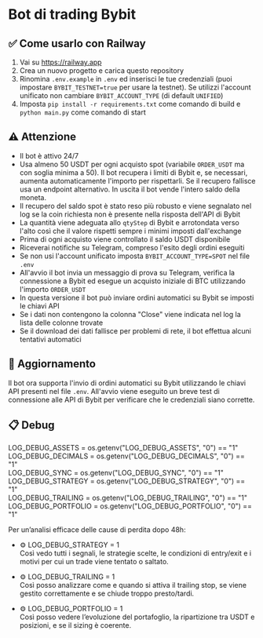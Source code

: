 # Bot di trading Bybit

## ✅ Come usarlo con Railway

1. Vai su https://railway.app
2. Crea un nuovo progetto e carica questo repository
3. Rinomina `.env.example` in `.env` ed inserisci le tue credenziali (puoi impostare `BYBIT_TESTNET=true` per usare la testnet). Se utilizzi l'account unificato non cambiare `BYBIT_ACCOUNT_TYPE` (di default `UNIFIED`)
4. Imposta `pip install -r requirements.txt` come comando di build e `python main.py` come comando di start

## ⚠️ Attenzione
- Il bot è attivo 24/7
- Usa almeno 50 USDT per ogni acquisto spot (variabile `ORDER_USDT` ma con
  soglia minima a 50). Il bot recupera i limiti di Bybit e, se necessari,
  aumenta automaticamente l'importo per rispettarli. Se il recupero fallisce usa
  un endpoint alternativo. In uscita il bot vende l'intero saldo della moneta.
- Il recupero del saldo spot è stato reso più robusto e viene segnalato nel log
  se la coin richiesta non è presente nella risposta dell'API di Bybit
- La quantità viene adeguata allo `qtyStep` di Bybit e arrotondata verso l'alto
  così che il valore rispetti sempre i minimi imposti dall'exchange
- Prima di ogni acquisto viene controllato il saldo USDT disponibile
- Riceverai notifiche su Telegram, compreso l'esito degli ordini eseguiti
- Se non usi l'account unificato imposta `BYBIT_ACCOUNT_TYPE=SPOT` nel file `.env`
- All'avvio il bot invia un messaggio di prova su Telegram, verifica la
  connessione a Bybit ed esegue un acquisto iniziale di BTC utilizzando
  l'importo `ORDER_USDT`
- In questa versione il bot può inviare ordini automatici su Bybit se imposti le chiavi API
- Se i dati non contengono la colonna "Close" viene indicata nel log la lista delle colonne trovate
- Se il download dei dati fallisce per problemi di rete, il bot effettua alcuni tentativi automatici

## 🔄 Aggiornamento
Il bot ora supporta l'invio di ordini automatici su Bybit utilizzando le chiavi API presenti nel file `.env`.
All'avvio viene eseguito un breve test di connessione alle API di Bybit per verificare che le credenziali siano corrette.

## 📋 Debug
LOG_DEBUG_ASSETS = os.getenv("LOG_DEBUG_ASSETS", "0") == "1"  
LOG_DEBUG_DECIMALS = os.getenv("LOG_DEBUG_DECIMALS", "0") == "1"  
LOG_DEBUG_SYNC = os.getenv("LOG_DEBUG_SYNC", "0") == "1"  
LOG_DEBUG_STRATEGY = os.getenv("LOG_DEBUG_STRATEGY", "0") == "1"  
LOG_DEBUG_TRAILING = os.getenv("LOG_DEBUG_TRAILING", "0") == "1"  
LOG_DEBUG_PORTFOLIO = os.getenv("LOG_DEBUG_PORTFOLIO", "0") == "1"  

Per un’analisi efficace delle cause di perdita dopo 48h:
- ⚙️ LOG_DEBUG_STRATEGY = 1  
Così vedo tutti i segnali, le strategie scelte, le condizioni di entry/exit e i motivi per cui un trade viene tentato o saltato.

- ⚙️ LOG_DEBUG_TRAILING = 1  
Così posso analizzare come e quando si attiva il trailing stop, se viene gestito correttamente e se chiude troppo presto/tardi.

- ⚙️ LOG_DEBUG_PORTFOLIO = 1  
Così posso vedere l’evoluzione del portafoglio, la ripartizione tra USDT e posizioni, e se il sizing è coerente.